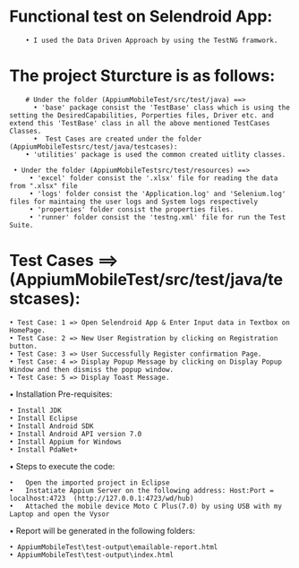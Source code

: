 # Functional test on Selendroid App:

        • I used the Data Driven Approach by using the TestNG framwork.
    
# The project Sturcture is as follows:

        # Under the folder (AppiumMobileTest/src/test/java) ==> 
          • 'base' package consist the 'TestBase' class which is using the setting the DesiredCapabilities, Porperties files, Driver etc. and extend this 'TestBase' class in all the above mentioned TestCases Classes.
          •  Test Cases are created under the folder (AppiumMobileTestsrc/test/java/testcases):
        • 'utilities' package is used the common created uitlity classes.
         
     • Under the folder (AppiumMobileTestsrc/test/resources) ==> 
         • 'excel' folder consist the '.xlsx' file for reading the data from ".xlsx" file 
         • 'logs' folder consist the 'Application.log' and 'Selenium.log' files for maintaing the user logs and System logs respectively
         • 'properties' folder consist the properties files.
         • 'runner' folder consist the 'testng.xml' file for run the Test Suite.
         
# Test Cases ==> (AppiumMobileTest/src/test/java/testcases):

    • Test Case: 1 => Open Selendroid App & Enter Input data in Textbox on HomePage.
    • Test Case: 2 => New User Registration by clicking on Registration button.
    • Test Case: 3 => User Successfully Register confirmation Page.
    • Test Case: 4 => Display Popup Message by clicking on Display Popup Window and then dismiss the popup window.
    • Test Case: 5 => Display Toast Message.
    

•	Installation Pre-requisites:

    • Install JDK
    • Install Eclipse
    • Install Android SDK
    • Install Android API version 7.0
    • Install Appium for Windows
    • Install PdaNet+
   

•	Steps to execute the code:

    •	Open the imported project in Eclipse
    •	Instatiate Appium Server on the following address: Host:Port = localhost:4723  (http://127.0.0.1:4723/wd/hub)
    •	Attached the mobile device Moto C Plus(7.0) by using USB with my Laptop and open the Vysor

•	Report will be generated in the following folders:

    • AppiumMobileTest\test-output\emailable-report.html
    • AppiumMobileTest\test-output\index.html
    
    


